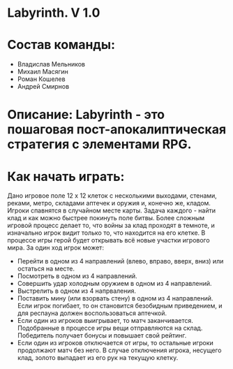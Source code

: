 # Labyrinth. V 1.0

# Состав команды:
- Владислав Мельников
- Михаил Масягин
- Роман Кошелев
- Андрей Смирнов

# Описание: Labyrinth - это пошаговая пост-апокалиптическая стратегия с элементами RPG.

# Как начать играть:
Дано игровое поле 12 x 12 клеток с несколькими выходами, стенами, реками, метро, складами аптечек и оружия и, конечно же, кладом. Игроки спавнятся в случайном месте карты. Задача каждого - найти клад и как можно быстрее покинуть поле битвы. Более сложным игровой процесс делает то, что войны за клад проходят в темноте, и изначально игрок видит только то, что находится на его клетке. В процессе игры герой будет открывать всё новые участки игрового мира.
За один ход игрок может:
- Перейти в одном из 4 направлений (влево, вправо, вверх, вниз) или остаться на месте.
- Посмотреть в одном из 4 направлений.
- Совершить удар холодным оружием в одном из 4 направлений.
- Выстрелить в одном из 4 напрваления.
- Поставить мину (или взорвать стену) в одном из 4 направлений.
Если игрок погибает, то он становится безобидным приведением, и для респауна должен воспользоваться аптечкой.
- Если один из игроков выигрывает, то матч заканчивается. Подобранные в процессе игры вещи отправляются на склад. Победитель получает бонусы и повышает свой рейтинг.
- Если один из игроков отключается от игры, то остальные игроки продолжают матч без него. В случае отключения игрока, несущего клад, золото выпадает из его рук на текущую клетку.
